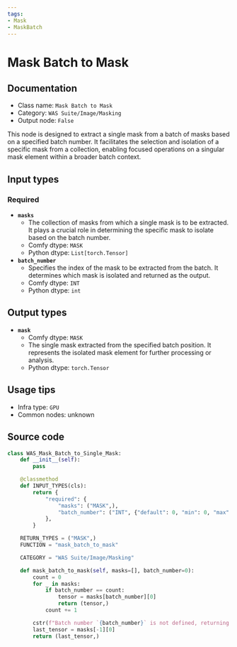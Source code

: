 ```yaml
---
tags:
- Mask
- MaskBatch
---
```


# Mask Batch to Mask
## Documentation
- Class name: `Mask Batch to Mask`
- Category: `WAS Suite/Image/Masking`
- Output node: `False`

This node is designed to extract a single mask from a batch of masks based on a specified batch number. It facilitates the selection and isolation of a specific mask from a collection, enabling focused operations on a singular mask element within a broader batch context.
## Input types
### Required
- **`masks`**
    - The collection of masks from which a single mask is to be extracted. It plays a crucial role in determining the specific mask to isolate based on the batch number.
    - Comfy dtype: `MASK`
    - Python dtype: `List[torch.Tensor]`
- **`batch_number`**
    - Specifies the index of the mask to be extracted from the batch. It determines which mask is isolated and returned as the output.
    - Comfy dtype: `INT`
    - Python dtype: `int`
## Output types
- **`mask`**
    - Comfy dtype: `MASK`
    - The single mask extracted from the specified batch position. It represents the isolated mask element for further processing or analysis.
    - Python dtype: `torch.Tensor`
## Usage tips
- Infra type: `GPU`
- Common nodes: unknown


## Source code
```python
class WAS_Mask_Batch_to_Single_Mask:
    def __init__(self):
        pass

    @classmethod
    def INPUT_TYPES(cls):
        return {
            "required": {
                "masks": ("MASK",),
                "batch_number": ("INT", {"default": 0, "min": 0, "max": 64, "step": 1}),
            },
        }

    RETURN_TYPES = ("MASK",)
    FUNCTION = "mask_batch_to_mask"

    CATEGORY = "WAS Suite/Image/Masking"

    def mask_batch_to_mask(self, masks=[], batch_number=0):
        count = 0
        for _ in masks:
            if batch_number == count:
                tensor = masks[batch_number][0]
                return (tensor,)
            count += 1

        cstr(f"Batch number `{batch_number}` is not defined, returning last image").error.print()
        last_tensor = masks[-1][0]
        return (last_tensor,)

```
